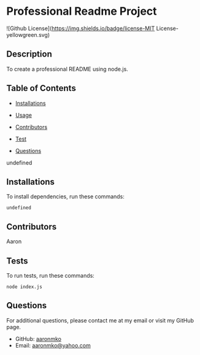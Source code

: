 # Professional Readme Project
  ![Github License](https://img.shields.io/badge/license-MIT License-yellowgreen.svg)

## Description 

  To create a professional README using node.js.

  ## Table of Contents 

  * [Installations](#installations)

  * [Usage](#usage)
  
  * [Contributors](#contributors)

  * [Test](#tests)

  * [Questions](#questions)

  undefined
  
  ## Installations

  To install dependencies, run these commands:

  ```
  undefined
  ```

  ## Contributors

  Aaron

  ## Tests

  To run tests, run these commands:

  ```
  node index.js
  ```

  ## Questions

  For additional questions, please contact me at my email or visit my GitHub page.

  - GitHub: [aaronmko](https://github.com/aaronmko/)
  - Email:  aaronmko@yahoo.com
  